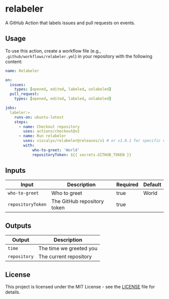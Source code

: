 # relabeler

A GitHub Action that labels issues and pull requests on events.

## Usage

To use this action, create a workflow file (e.g., `.github/workflows/relabeler.yml`) in your repository with the following content:

```yaml
name: Relabeler

on:
  issues:
    types: [opened, edited, labeled, unlabeled]
  pull_request:
    types: [opened, edited, labeled, unlabeled]

jobs:
  labeler:«
    runs-on: ubuntu-latest
    steps:
      - name: Checkout repository
        uses: actions/checkout@v2
      - name: Run relabeler
        uses: viscalyx/relabeler@releases/v1 # or v1.0.1 for specific version, and @main for bleeding edge
        with:
            who-to-greet: 'World'
            repositoryToken: ${{ secrets.GITHUB_TOKEN }}
```

## Inputs

| Input            | Description                      | Required | Default |
|------------------|----------------------------------|----------|---------|
| `who-to-greet`   | Who to greet                     | true     | World   |
| `repositoryToken`| The GitHub repository token      | true     |         |

## Outputs

| Output       | Description                  |
|--------------|------------------------------|
| `time`       | The time we greeted you      |
| `repository` | The current repository       |

## License

This project is licensed under the MIT License - see the [LICENSE](LICENSE) file for details.
